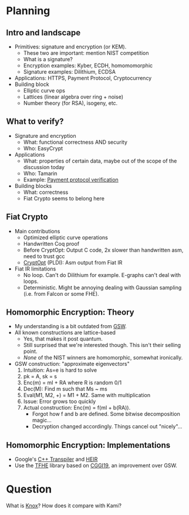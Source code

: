# Planning

## Intro and landscape

* Primitives: signature and encryption (or KEM).
	* These two are important: mention NIST competition
	* What is a signature?
	* Encryption examples: Kyber, ECDH, homomomorphic
	* Signature examples: Dilithium, ECDSA
* Applications: HTTPS, Payment Protocol, Cryptocurrency
* Building block
	* Elliptic curve ops
	* Lattices (linear algebra over ring + noise)
	* Number theory (for RSA), isogeny, etc.

## What to verify?

* Signature and encryption
	* What: functional correctness AND security
	* Who: EasyCrypt
* Applications
	* What: properties of certain data, maybe out of the scope of the discussion today
	* Who: Tamarin
	* Example: [Payment protocol verification](https://ieeexplore.ieee.org/document/9519404)
* Building blocks
	* What: correctness
	* Fiat Crypto seems to belong here

## Fiat Crypto

* Main contributions
	* Optimized elliptic curve operations
	* Handwritten Coq proof
	* Before CryptOpt: Output C code, 2x slower than handwritten asm, need to trust gcc
	* [CryptOpt](https://arxiv.org/abs/2211.10665) (PLDI): Asm output from Fiat IR
* Fiat IR limitations
	* No loop. Can't do Dilithium for example. E-graphs can't deal with loops.
	* Deterministic. Might be annoying dealing with Gaussian sampling (i.e. from Falcon or some FHE).

## Homomorphic Encryption: Theory

* My understanding is a bit outdated from [GSW](https://eprint.iacr.org/2013/340.pdf).
* All known constructions are lattice-based
	* Yes, that makes it post quantum.
	* Still surprised that we're interested though. This isn't their selling point.
	* *None* of the NIST winners are homomorphic, somewhat ironically.
* GSW construction: "approximate eigenvectors"
	1. Intuition: As=e is hard to solve
	1. pk = A, sk = s
	1. Enc(m) = mI + RA where R is random 0/1
	1. Dec(M): Find m such that Ms ~ ms
	1. Eval(M1, M2, +) = M1 + M2. Same with multiplication
	1. Issue: Error grows too quickly
	1. Actual construction: Enc(m) = f(mI + b(RA)).
		* Forgot how f and b are defined. Some bitwise decomposition magic...
		* Decryption changed accordingly. Things cancel out "nicely"...

## Homomorphic Encryption: Implementations

* Google's [C++ Transpiler](https://github.com/google/fully-homomorphic-encryption) and [HEIR](https://heir.dev/)
* Use the [TFHE](https://tfhe.github.io/tfhe/) library based on [CGGI19](https://eprint.iacr.org/2018/421), an improvement over GSW.

# Question

What is [Knox](https://github.com/anishathalye/knox)? How does it compare with Kami?
